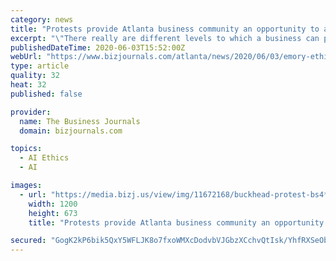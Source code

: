 ```yaml
---
category: news
title: "Protests provide Atlanta business community an opportunity to address racism. Emory's ethics director explains how."
excerpt: "\"There really are different levels to which a business can participate in trying to solve these problems. They can do it through rhetoric alone. They can do it through some sort of symbolic action that has no real impact."
publishedDateTime: 2020-06-03T15:52:00Z
webUrl: "https://www.bizjournals.com/atlanta/news/2020/06/03/emory-ethics-at-emory-university.html"
type: article
quality: 32
heat: 32
published: false

provider:
  name: The Business Journals
  domain: bizjournals.com

topics:
  - AI Ethics
  - AI

images:
  - url: "https://media.bizj.us/view/img/11672168/buckhead-protest-bs4*1200xx8256-4634-0-437.jpg"
    width: 1200
    height: 673
    title: "Protests provide Atlanta business community an opportunity to address racism. Emory's ethics director explains how."

secured: "GogK2kP6bik5QxY5WFLJK8o7fxoWMXcDodvbVJGbzXCchvQtIsk/YhfRXSeOb9RNc1mR3GA1P0A7wUQEDiMdL0/FpJK5luT0COcIIJtIgBOT6Ov6WxbrwRXntI96HClEdf/MkegTlbtISKd4ZDaeNWgtKOgqy0rPyvOvxZAIQR3I9emWbhJtoG5Upfc6BzVihi1QhLqADoqo66KRlcGXu1NLzhasI1Z3kWv2NcpvL9Sug69onkHU9vRlAHemdtGnrXuApyyppt4ZsilhuJVyOfjjC0HNMsocpWrMC0YMwmES4bBJSQFdAnuMZsczHbgY;wiSbTY4+THDlbi/g4+cmqA=="
---
```


